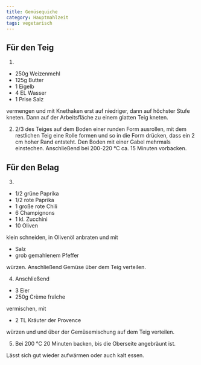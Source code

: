 ```yaml
---
title: Gemüsequiche
category: Hauptmahlzeit
tags: vegetarisch
---
```


## Für den Teig

1.

- 250g Weizenmehl
- 125g Butter
- 1 Eigelb
- 4 EL Wasser
- 1 Prise Salz

vermengen und mit Knethaken erst auf niedriger, dann auf höchster Stufe kneten.
Dann auf der Arbeitsfläche zu einem glatten Teig kneten.

2.  2/3 des Teiges auf dem Boden einer runden Form ausrollen, mit dem restlichen
    Teig eine Rolle formen und so in die Form drücken, dass ein 2 cm hoher Rand
    entsteht. Den Boden mit einer Gabel mehrmals einstechen. Anschließend bei
    200-220 °C ca. 15 Minuten vorbacken.

## Für den Belag

3.

- 1/2 grüne Paprika
- 1/2 rote Paprika
- 1 große rote Chili
- 6 Champignons
- 1 kl. Zucchini
- 10 Oliven

klein schneiden, in Olivenöl anbraten und mit

- Salz
- grob gemahlenem Pfeffer

würzen. Anschließend Gemüse über dem Teig verteilen.

4. Anschließend

- 3 Eier
- 250g Crème fraîche

vermischen, mit

- 2 TL Kräuter der Provence

würzen und und über der Gemüsemischung auf dem Teig verteilen.

5. Bei 200 °C 20 Minuten backen, bis die Oberseite angebräunt ist.

Lässt sich gut wieder aufwärmen oder auch kalt essen.
